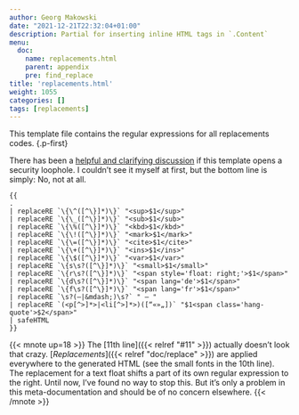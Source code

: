 ```yaml
---
author: Georg Makowski
date: "2021-12-21T22:32:04+01:00"
description: Partial for inserting inline HTML tags in `.Content`
menu:
  doc:
    name: replacements.html
    parent: appendix
    pre: find_replace
title: 'replacements.html'
weight: 1055
categories: []
tags: [replacements]
---
```


This template file contains the regular expressions for all replacements codes.
{.p-first} <!--more-->

There has been a [helpful and clarifying discussion][forum-topic] if this template opens a security loophole. I couldn’t see it myself at first, but the bottom line is simply: No, not at all.

```go-html-template {linenos=true}
{{
.
| replaceRE `\{\^([^\}]*)\}` "<sup>$1</sup>"
| replaceRE `\{\_([^\}]*)\}` "<sub>$1</sub>"
| replaceRE `\{\%([^\}]*)\}` "<kbd>$1</kbd>"
| replaceRE `\{\!([^\}]*)\}` "<mark>$1</mark>"
| replaceRE `\{\=([^\}]*)\}` "<cite>$1</cite>"
| replaceRE `\{\+([^\}]*)\}` "<ins>$1</ins>"
| replaceRE `\{\$([^\}]*)\}` "<var>$1</var>"
| replaceRE `\{s\s?([^\}]*)\}` "<small>$1</small>"
| replaceRE `\{r\s?([^\}]*)\}` "<span style='float: right;'>$1</span>"
| replaceRE `\{d\s?([^\}]*)\}` "<span lang='de'>$1</span>"
| replaceRE `\{f\s?([^\}]*)\}` "<span lang='fr'>$1</span>"
| replaceRE `\s?(—|&mdash;)\s?` " — "
| replaceRE `(<p[^>]*>|<li[^>]*>)([“«»„])` "$1<span class='hang-quote'>$2</span>"
| safeHTML
}}
```

{{< mnote up=18 >}}
The [11th line]({{< relref "#11" >}}) actually doesn’t look that crazy. [_Replacements_]({{< relref "doc/replace" >}}) are applied everywhere to the generated HTML (see the small fonts in the 10th line). The replacement for a text float shifts a part of its own regular expression to the right. Until now, I’ve found no way to stop this. But it’s only a problem in this meta-documentation and should be of no concern elsewhere.
{{< /mnote >}}

[forum-topic]: https://discourse.gohugo.io/t/get-missing-inline-html-tags-in-markdown-without-enabling-html/40234